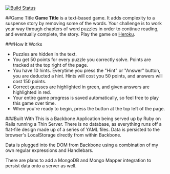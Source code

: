 [![Build Status](https://travis-ci.org/corporadobob/game_title.png?branch=master)](https://travis-ci.org/corporadobob/game_title)

##Game Title
**Game Title** is a text-based game. It adds complexity to a suspense story by removing some of the words. Your challenge is to work your way through chapters of word puzzles in order to continue reading, and eventually complete, the story. Play the game on [Heroku](http://game-title.herokuapp.com "Game Title").

###How It Works

- Puzzles are hidden in the text.
- You get 50 points for every puzzle you correctly solve. Points are tracked at the top right of the page.
- You have 10 hints. Everytime you press the "Hint" or "Answer" button, you are deducted a hint.
  Hints will cost you 50 points, and answers will cost 150 points.
- Correct guesses are highlighted in <span class="green-raw-highlight">green</span>, and given answers are highlighted in <span class="pink-raw-highlight">red</span>.
- Your entire game progress is saved automatically, so feel free to play this game over time.
- When you're ready to begin, press the button at the top left of the page.

###Built With
This is a Backbone Application being served up by Ruby on Rails running a Thin Server. There is no database, as everything runs off a flat-file design made up of a series of YAML files. Data is persisted to the browser's LocalStorage directly from within Backbone.

Data is plugged into the DOM from Backbone using a combination of my own regular expressions and Handlebars.

There are plans to add a MongoDB and Mongo Mapper integration to persist data onto a server as well.
